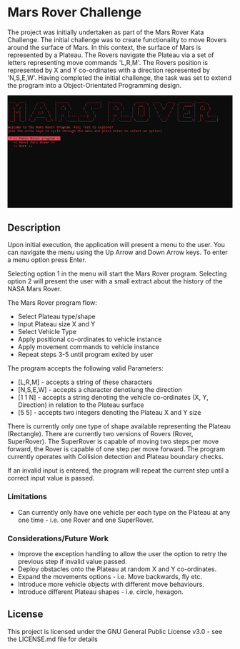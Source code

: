 # Mars Rover Challenge

The project was initially undertaken as part of the Mars Rover Kata Challenge. The initial challenge was to create functionality to move Rovers around the surface of Mars.
In this context, the surface of Mars is represented by a Plateau. The Rovers navigate the Plateau via a set of letters representing move commands 'L,R,M'. The Rovers position is 
represented by X and Y co-ordinates with a direction represented by 'N,S,E,W'.
Having completed the initial challenge, the task was set to extend the program into a Object-Orientated Programming design. 

![grab-landing-page](https://github.com/Hayley96/Mars-Rover/blob/main/GIF/MarsRoverAnimation.gif)

## Description

Upon initial execution, the application will present a menu to the user. You can navigate the menu using the Up Arrow and Down Arrow keys. To enter a menu option 
press Enter.

Selecting option 1 in the menu will start the Mars Rover program. Selecting option 2 will present the user with a small extract about the history of the NASA Mars Rover.

The Mars Rover program flow:

* Select Plateau type/shape
* Input Plateau size X and Y
* Select Vehicle Type
* Apply positional co-ordinates to vehicle instance
* Apply movement commands to vehicle instance
* Repeat steps 3-5 until program exited by user

The program accepts the following valid Parameters:

* [L,R,M] - accepts a string of these characters
* [N,S,E,W] - accepts a character denotiung the direction
* [1 1 N] - accepts a string denoting the vehicle co-ordinates (X, Y, Direction) in relation to the Plateau surface
* [5 5] - accepts two integers denoting the Plateau X and Y size

There is currently only one type of shape available representing the Plateau (Rectangle).
There are currently two versions of Rovers (Rover, SuperRover). The SuperRover is capable of moving two steps per move forward, the Rover is capable of one step per move forward.
The program currently operates with Collision detection and Plateau boundary checks.

If an invalid input is entered, the program will repeat the current step until a correct input value is passed.

### Limitations

* Can currently only have one vehicle per each type on the Plateau at any one time - i.e. one Rover and one SuperRover.

### Considerations/Future Work

* Improve the exception handling to allow the user the option to retry the previous step if invalid value passed.
* Deploy obstacles onto the Plateau at random X and Y co-ordinates.
* Expand the movements options - i.e. Move backwards, fly etc.
* Introduce more vehicle objects with different move behaviours.
* Introduce different Plateau shapes - i.e. circle, hexagon.

## License

This project is licensed under the GNU General Public License v3.0 - see the LICENSE.md file for details